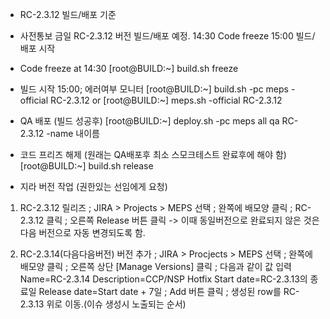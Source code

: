 * RC-2.3.12 빌드/배포 기준

- 사전통보 
금일 RC-2.3.12 버전 빌드/배포 예정.
14:30 Code freeze
15:00 빌드/배포 시작

- Code freeze at 14:30
[root@BUILD:~] build.sh freeze

- 빌드 시작 15:00; 에러여부 모니터
[root@BUILD:~] build.sh -pc meps -official RC-2.3.12
or
[root@BUILD:~] meps.sh -official RC-2.3.12

- QA 배포 (빌드 성공후)
[root@BUILD:~] deploy.sh -pc meps all qa RC-2.3.12 -name 내이름

- 코드 프리즈 해제 (원래는 QA배포후 최소 스모크테스트 완료후에 해야 함)
[root@BUILD:~] build.sh release

- 지라 버전 작업 (권한있는 선임에게 요청)
1. RC-2.3.12 릴리즈
  ; JIRA > Projects > MEPS 선택
  ; 완쪽에 배모양 클릭
  ; RC-2.3.12 클릭
  ; 오른쪽 Release 버튼 클릭
  -> 이때 동일버전으로 완료되지 않은 것은 다음 버전으로 자동 변경되도록 함.


2. RC-2.3.14(다음다음버전) 버전 추가
  ; JIRA > Procjects > MEPS 선택
  ; 완쪽에 배모양 클릭
  ; 오른쪽 상단 [Manage Versions] 클릭
  ; 다음과 같이 값 입력
    Name=RC-2.3.14
    Description=CCP/NSP Hotfix
    Start date=RC-2.3.13의 종료일
    Release date=Start date + 7일
  ; Add 버튼 클릭
  ; 생성된 row를 RC-2.3.13 위로 이동.(이슈 생성시 노출되는 순서)